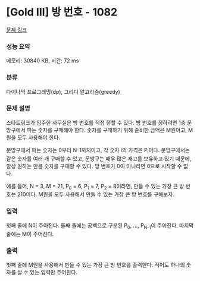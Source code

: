 # [Gold III] 방 번호 - 1082 

[문제 링크](https://www.acmicpc.net/problem/1082) 

### 성능 요약

메모리: 30840 KB, 시간: 72 ms

### 분류

다이나믹 프로그래밍(dp), 그리디 알고리즘(greedy)

### 문제 설명

<p>스타트링크가 입주한 사무실은 방 번호를 직접 정할 수 있다. 방 번호를 정하려면 1층 문방구에서 파는 숫자를 구매해야 한다. 숫자를 구매하기 위해 준비한 금액은 M원이고, M원을 모두 사용해야 한다.</p>

<p>문방구에서 파는 숫자는 0부터 N-1까지이고, 각 숫자 i의 가격은 P<sub>i</sub>이다. 문방구에서는 같은 숫자를 여러 개 구매할 수 있고, 문방구는 매우 많은 재고를 보유하고 있기 때문에, 항상 원하는 만큼 숫자를 구매할 수 있다. 방 번호가 0이 아니라면 0으로 시작할 수 없다.</p>

<p>예를 들어, N = 3, M = 21, P<sub>0</sub> = 6, P<sub>1</sub> = 7, P<sub>2</sub> = 8이라면, 만들 수 있는 가장 큰 방 번호는 210이다. M원을 모두 사용해서 만들 수 있는 가장 큰 방 번호를 구해보자.</p>

### 입력 

 <p>첫째 줄에 N이 주아진다. 둘째 줄에는 공백으로 구분된 P<sub>0</sub>, ..., P<sub>N-1</sub>이 주어진다. 마지막 줄에는 M이 주어진다.</p>

### 출력 

 <p>첫째 줄에 M원을 사용해서 만들 수 있는 가장 큰 방 번호를 출력한다. 적어도 하나의 숫자를 살 수 있는 입력만 주어진다.</p>

